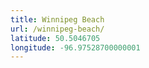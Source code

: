 ```yaml
---
title: Winnipeg Beach
url: /winnipeg-beach/
latitude: 50.5046705
longitude: -96.97528700000001
---
```

